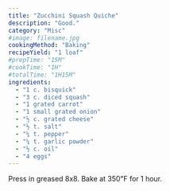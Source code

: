 ```yaml
---
title: "Zucchini Squash Quiche"
description: "Good."
category: "Misc"
#image: filename.jpg
cookingMethod: "Baking"
recipeYield: "1 loaf"
#prepTime: "15M"
#cookTime: "1H"
#totalTime: "1H15M"
ingredients:
  - "1 c. bisquick"
  - "3 c. diced squash"
  - "1 grated carrot"
  - "1 small grated onion"
  - "½ c. grated cheese"
  - "½ t. salt"
  - "¼ t. pepper"
  - "¼ t. garlic powder"
  - "½ c. oil"
  - "4 eggs"
---
```


Press in greased 8x8.
Bake at 350℉ for 1 hour.
